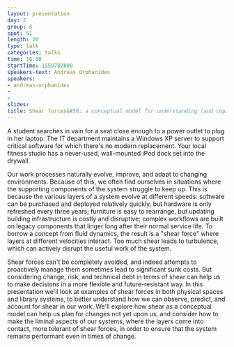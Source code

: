 ```yaml
---
layout: presentation
day: 2
group: 6
spot: 51
length: 20
type: talk
categories: talks
time: 16:00
startTime: 1550782800
speakers-text: Andreas Orphanides
speakers:
- andreas-orphanides
-
-
slides:
title: Shear forces&#58; a conceptual model for understanding (and coping with) risk, change, and technical debt
---
```

A student searches in vain for a seat close enough to a power outlet to plug in her laptop. The IT department maintains a Windows XP server to support critical software for which there's no modern replacement. Your local fitness studio has a never-used, wall-mounted iPod dock set into the drywall.

Our work processes naturally evolve, improve, and adapt to changing environments. Because of this, we often find ourselves in situations where the supporting components of the system struggle to keep up. This is because the various layers of a system evolve at different speeds: software can be purchased and deployed relatively quickly, but hardware is only refreshed every three years; furniture is easy to rearrange, but updating building infrastructure is costly and disruptive; complex workflows are built on legacy components that linger long after their normal service life. To borrow a concept from fluid dynamics, the result is a "shear force" where layers at different velocities interact. Too much shear leads to turbulence, which can actively disrupt the useful work of the system.

Shear forces can't be completely avoided, and indeed attempts to proactively manage them sometimes lead to significant sunk costs. But considering change, risk, and technical debt in terms of shear can help us to make decisions in a more flexible and future-resistant way. In this presentation we'll look at examples of shear forces in both physical spaces and library systems, to better understand how we can observe, predict, and account for shear in our work. We'll explore how shear as a conceptual model can help us plan for changes not yet upon us, and consider how to make the liminal aspects of our systems, where the layers come into contact, more tolerant of shear forces, in order to ensure that the system remains performant even in times of change.
